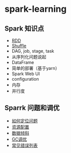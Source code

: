 # spark-learning

## Spark 知识点
 * [RDD]()
 * [Shuffle]()
 * DAG, job, stage, task
 * 从序列化问题说起
 * DataFrame
 * 简单的部署（基于yarn）
 * Spark Web UI
 * configuration
 * 内存
 * 并行度
 
## Sparrk 问题和调优
 * [如何定位问题]()
 * [资源配置]()
 * [数据倾斜]()
 * [GC调优]()
 * [常见错误列表]()
 
